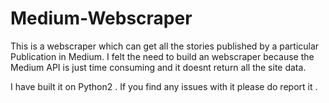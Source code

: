 # Medium-Webscraper


This is a webscraper which can get all the stories published by a particular Publication in Medium. 
I felt the need to build an webscraper because the Medium API is just time consuming and it doesnt return all the site data.

I have built it on Python2 . If you find any issues with it please do report it .

